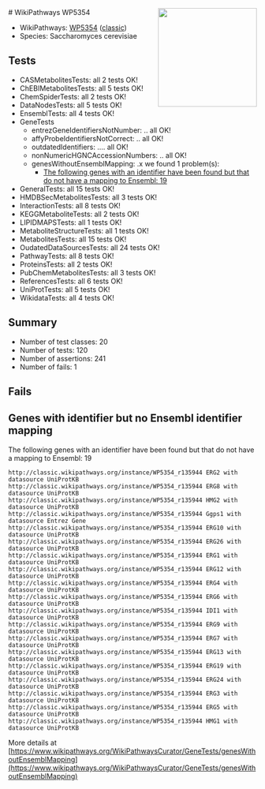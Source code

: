 <img style="float: right; width: 200px" src="https://upload.wikimedia.org/wikipedia/commons/thumb/8/83/Wplogo_with_text_500.png/640px-Wplogo_with_text_500.png" />
# WikiPathways WP5354

* WikiPathways: [WP5354](https://wikipathways.org/pathways/WP5354) ([classic](https://classic.wikipathways.org/instance/WP5354))
* Species: Saccharomyces cerevisiae
## Tests
* CASMetabolitesTests: all 2 tests OK!
* ChEBIMetabolitesTests: all 5 tests OK!
* ChemSpiderTests: all 2 tests OK!
* DataNodesTests: all 5 tests OK!
* EnsemblTests: all 4 tests OK!
* GeneTests
    * entrezGeneIdentifiersNotNumber: .. all OK!
    * affyProbeIdentifiersNotCorrect: .. all OK!
    * outdatedIdentifiers: .... all OK!
    * nonNumericHGNCAccessionNumbers: .. all OK!
    * genesWithoutEnsemblMapping: .x we found 1 problem(s):
        * [The following genes with an identifier have been found but that do not have a mapping to Ensembl: 19](#c4e54316)
* GeneralTests: all 15 tests OK!
* HMDBSecMetabolitesTests: all 3 tests OK!
* InteractionTests: all 8 tests OK!
* KEGGMetaboliteTests: all 2 tests OK!
* LIPIDMAPSTests: all 1 tests OK!
* MetaboliteStructureTests: all 1 tests OK!
* MetabolitesTests: all 15 tests OK!
* OudatedDataSourcesTests: all 24 tests OK!
* PathwayTests: all 8 tests OK!
* ProteinsTests: all 2 tests OK!
* PubChemMetabolitesTests: all 3 tests OK!
* ReferencesTests: all 6 tests OK!
* UniProtTests: all 5 tests OK!
* WikidataTests: all 4 tests OK!


## Summary

* Number of test classes: 20
* Number of tests: 120
* Number of assertions: 241
* Number of fails: 1

## Fails

<a name="c4e54316" />

## Genes with identifier but no Ensembl identifier mapping

The following genes with an identifier have been found but that do not have a mapping to Ensembl: 19
```
http://classic.wikipathways.org/instance/WP5354_r135944 ERG2 with datasource UniProtKB
http://classic.wikipathways.org/instance/WP5354_r135944 ERG8 with datasource UniProtKB
http://classic.wikipathways.org/instance/WP5354_r135944 HMG2 with datasource UniProtKB
http://classic.wikipathways.org/instance/WP5354_r135944 Ggps1 with datasource Entrez Gene
http://classic.wikipathways.org/instance/WP5354_r135944 ERG10 with datasource UniProtKB
http://classic.wikipathways.org/instance/WP5354_r135944 ERG26 with datasource UniProtKB
http://classic.wikipathways.org/instance/WP5354_r135944 ERG1 with datasource UniProtKB
http://classic.wikipathways.org/instance/WP5354_r135944 ERG12 with datasource UniProtKB
http://classic.wikipathways.org/instance/WP5354_r135944 ERG4 with datasource UniProtKB
http://classic.wikipathways.org/instance/WP5354_r135944 ERG6 with datasource UniProtKB
http://classic.wikipathways.org/instance/WP5354_r135944 IDI1 with datasource UniProtKB
http://classic.wikipathways.org/instance/WP5354_r135944 ERG9 with datasource UniProtKB
http://classic.wikipathways.org/instance/WP5354_r135944 ERG7 with datasource UniProtKB
http://classic.wikipathways.org/instance/WP5354_r135944 ERG13 with datasource UniProtKB
http://classic.wikipathways.org/instance/WP5354_r135944 ERG19 with datasource UniProtKB
http://classic.wikipathways.org/instance/WP5354_r135944 ERG24 with datasource UniProtKB
http://classic.wikipathways.org/instance/WP5354_r135944 ERG3 with datasource UniProtKB
http://classic.wikipathways.org/instance/WP5354_r135944 ERG5 with datasource UniProtKB
http://classic.wikipathways.org/instance/WP5354_r135944 HMG1 with datasource UniProtKB
```

More details at [https://www.wikipathways.org/WikiPathwaysCurator/GeneTests/genesWithoutEnsemblMapping](https://www.wikipathways.org/WikiPathwaysCurator/GeneTests/genesWithoutEnsemblMapping)

